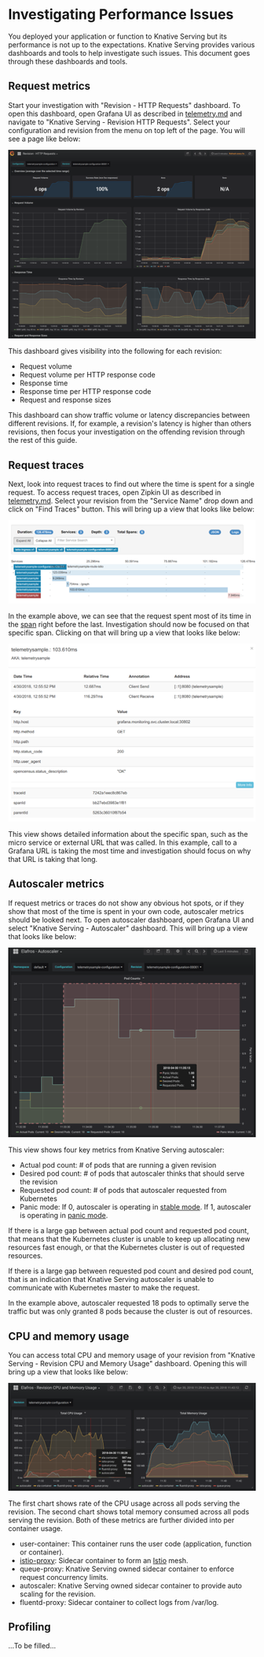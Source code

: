 # Investigating Performance Issues

You deployed your application or function to Knative Serving but its performance
is not up to the expectations. Knative Serving provides various dashboards and tools to
help investigate such issues. This document goes through these dashboards
and tools.

## Request metrics

Start your investigation with "Revision - HTTP Requests" dashboard. To open this dashboard,
open Grafana UI as described in [telemetry.md](../telemetry.md) and navigate to
"Knative Serving - Revision HTTP Requests". Select your configuration and revision
from the menu on top left of the page. You will see a page like below:

![Knative Serving - Revision HTTP Requests](images/request_dash1.png)

This dashboard gives visibility into the following for each revision:

* Request volume
* Request volume per HTTP response code
* Response time
* Response time per HTTP response code
* Request and response sizes

This dashboard can show traffic volume or latency discrepancies between different revisions.
If, for example, a revision's latency is higher than others revisions, then
focus your investigation on the offending revision through the rest of this guide.

## Request traces

Next, look into request traces to find out where the time is spent for a single request.
To access request traces, open Zipkin UI as described in [telemetry.md](../telemetry.md).
Select your revision from the "Service Name" drop down and click on "Find Traces" button.
This will bring up a view that looks like below:

![Zipkin - Trace Overview](images/zipkin1.png)

In the example above, we can see that the request spent most of its time in the
[span](https://github.com/opentracing/specification/blob/master/specification.md#the-opentracing-data-model) right before the last.
Investigation should now be focused on that specific span.
Clicking on that will bring up a view that looks like below:

![Zipkin - Span Details](images/zipkin2.png)

This view shows detailed information about the specific span, such as the
micro service or external URL that was called. In this example, call to a
Grafana URL is taking the most time and investigation should focus on why
that URL is taking that long.

## Autoscaler metrics
If request metrics or traces do not show any obvious hot spots, or if they show
that most of the time is spent in your own code, autoscaler metrics should be
looked next. To open autoscaler dashboard, open Grafana UI and select
"Knative Serving - Autoscaler" dashboard. This will bring up a view that looks like below:

![Knative Serving - Autoscaler](images/autoscaler_dash1.png)

This view shows four key metrics from Knative Serving autoscaler:

* Actual pod count: # of pods that are running a given revision
* Desired pod count: # of pods that autoscaler thinks that should serve the
  revision
* Requested pod count: # of pods that autoscaler requested from Kubernetes
* Panic mode:
    If 0, autoscaler is operating in [stable mode](../../pkg/autoscaler/README.md#stable-mode).
    If 1, autoscaler is operating in [panic mode](../../pkg/autoscaler/README.md#panic-mode).

If there is a large gap between actual pod count and requested pod count, that
means that the Kubernetes cluster is unable to keep up allocating new
resources fast enough, or that the Kubernetes cluster is out of requested
resources.

If there is a large gap between requested pod count and desired pod count, that
is an indication that Knative Serving autoscaler is unable to communicate with
Kubernetes master to make the request.

In the example above, autoscaler requested 18 pods to optimally serve the traffic
but was only granted 8 pods because the cluster is out of resources.

## CPU and memory usage

You can access total CPU and memory usage of your revision from
"Knative Serving - Revision CPU and Memory Usage" dashboard. Opening this will bring up a
view that looks like below:

![Knative Serving - Revision CPU and Memory Usage](images/cpu_dash1.png)

The first chart shows rate of the CPU usage across all pods serving the revision.
The second chart shows total memory consumed across all pods serving the revision.
Both of these metrics are further divided into per container usage.

* user-container: This container runs the user code (application, function or container).
* [istio-proxy](https://github.com/istio/proxy): Sidecar container to form an
[Istio](https://istio.io/docs/concepts/what-is-istio/overview.html) mesh.
* queue-proxy: Knative Serving owned sidecar container to enforce request concurrency limits.
* autoscaler: Knative Serving owned sidecar container to provide auto scaling for the revision.
* fluentd-proxy: Sidecar container to collect logs from /var/log.

## Profiling

...To be filled...

